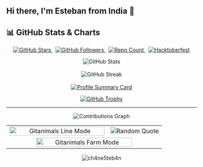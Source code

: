 ## Hi there, I'm Esteban from India 👋

## 📊 GitHub Stats & Charts

<p align="center">
  <!-- Stars, Followers, Repo Count, Hacktoberfest -->
  <a href="https://github.com/ch4ne5teb4n" target="_blank">
    <img src="https://img.shields.io/github/stars/ch4ne5teb4n?style=social" alt="GitHub Stars" />
  </a>
  &nbsp;
  <a href="https://github.com/ch4ne5teb4n" target="_blank">
    <img src="https://img.shields.io/github/followers/ch4ne5teb4n?label=Followers&style=social" alt="GitHub Followers" />
  </a>
  &nbsp;
  <a href="https://github.com/ch4ne5teb4n?tab=repositories" target="_blank">
    <img src="https://img.shields.io/badge/dynamic/json?color=blue&label=Repositories&query=public_repos&url=https%3A%2F%2Fapi.github.com%2Fusers%2Fch4ne5teb4n" alt="Repo Count" />
  </a>
  &nbsp;
  <a href="https://hacktoberfest.digital" target="_blank">
    <img src="https://img.shields.io/badge/Hacktoberfest-Completed-blue" alt="Hacktoberfest" />
  </a>
</p>
</div>

<p align="center">
  <!-- Top Languages, Overall Stats, Streak, and Summary Card -->
<div align="center">
  <!-- Overall stats -->
  <img
    src="https://github-readme-stats.vercel.app/api?username=ch4ne5teb4n&show_icons=true&theme=radical&count_private=true&include_all_commits=true"
    alt="GitHub Stats"
  />
  <br /><br />
  <img src="https://github-readme-streak-stats.herokuapp.com/?user=ch4ne5teb4n&theme=radical" alt="GitHub Streak" />
  <br /><br />
  <a href="https://github.com/ch4ne5teb4n" target="_blank">
    <img src="https://github-profile-summary-cards.vercel.app/api/cards/profile-details?username=ch4ne5teb4n&theme=github_dark" alt="Profile Summary Card" />
  </a>
</p>

<p align="center">
  <a href="https://github.com/ch4ne5teb4n/github-profile-trophy" target="_blank">
    <img src="https://github-profile-trophy.vercel.app/?username=ch4ne5teb4n&theme=matrix" alt="GitHub Trophy" />
  </a>
</p> 

<hr />

<div align="center">
  <img
    src="https://github-readme-activity-graph.vercel.app/graph?username=ch4ne5teb4n&theme=github-dark&area=true&hide_border=true"
    alt="Contributions Graph"
  />
</div>

<!-- Colonna 1: Gitanimals Line Mode -->
<table align="center">
  <tr>
    <td align="center" width="65%">
      <a href="https://github.com/git-goods/gitanimals">
        <img src="https://render.gitanimals.org/lines/ch4ne5teb4n?pet-id=1"
             width="100%" alt="Gitanimals Line Mode" />
      </a>
    </td>
    <!-- Colonna 2: Random Quote -->
    <td align="center" width="35%">
      <img src="https://quotes-github-readme.vercel.app/api?type=vertical&theme=gruvbox"
           alt="Random Quote" />
    </td>
  </tr>
  <tr>
    <!-- Riga 2: Gitanimals Farm Mode su tutta la larghezza -->
    <td colspan="2" align="center">
      <a href="https://github.com/git-goods/gitanimals">
        <img src="https://render.gitanimals.org/farms/ch4ne5teb4n"
             width="80%" alt="Gitanimals Farm Mode" />
      </a>
    </td>
  </tr>
</table>

<p align="center">
    <img src="https://komarev.com/ghpvc/?username=ch4ne5teb4n&label=Profile%20views&color=ce9927&style=flat" alt="ch4ne5teb4n" />
</p>
